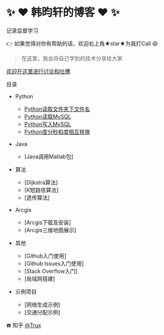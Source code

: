 # :sparkles: :heart: 韩昀轩的博客 :heart: :sparkles:

记录监督学习

:point_right: 如果觉得对你有帮助的话，欢迎右上角★star★为我打Call :smile:

> 在这里，我会将自己学到的技术分享给大家

[欢迎在这里进行讨论和吐槽](https://github.com/hanyunxuan/blog/issues/1)

目录

* Python
    * [Python读取文件夹下文件名](https://github.com/hanyunxuan/PythonScripts/blob/master/ReadFile.py) 
    * [Python读取MySQL](https://github.com/hanyunxuan/PythonScripts/blob/master/read_MySQL.py)
    * [Python写入MySQL](https://github.com/hanyunxuan/PythonScripts/blob/master/write_MySQL.py)
    * [Python度分秒和度相互转换](https://github.com/hanyunxuan/PythonScripts/blob/master/ConvertCoordinate.py)
* Java
    * [Java调用Matlab包]
* 算法
    * [Dijkstra算法]
    * [K短路径算法]
    * [遗传算法]
* Arcgis
    * [Arcgis下载及安装]
    * [Arcgis三维地图展示]
* 其他
    * [Github入门使用]
    * [Github Issues入门使用]
    * [Stack Overflow入门]
    * [局域网搭建]

* 示例项目
    * [网络生成示例]
    * [交通分配示例]

:telephone: 知乎 [@Trux](https://www.zhihu.com/people/baiye_mail/activities)
